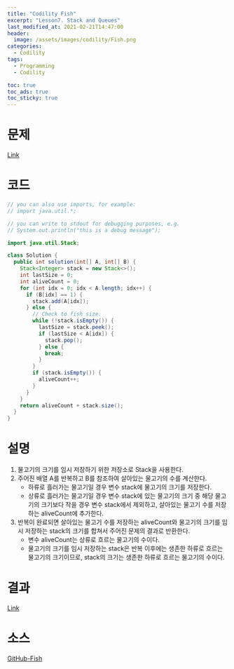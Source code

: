 ```yaml
---
title: "Codility Fish"
excerpt: "Lesson7. Stack and Queues"
last_modified_at: 2021-02-21T14:47:00
header:
  image: /assets/images/codility/Fish.png
categories:
  - Codility
tags:
  - Programming
  - Codility

toc: true
toc_ads: true
toc_sticky: true
---
```

# 문제
[Link](https://app.codility.com/programmers/lessons/7-stacks_and_queues/fish/)

# 코드
```java
// you can also use imports, for example:
// import java.util.*;

// you can write to stdout for debugging purposes, e.g.
// System.out.println("this is a debug message");

import java.util.Stack;

class Solution {
  public int solution(int[] A, int[] B) {
    Stack<Integer> stack = new Stack<>();
    int lastSize = 0;
    int aliveCount = 0;
    for (int idx = 0; idx < A.length; idx++) {
      if (B[idx] == 1) {
        stack.add(A[idx]);
      } else {
        // Check to fish size.
        while (!stack.isEmpty()) {
          lastSize = stack.peek();
          if (lastSize < A[idx]) {
            stack.pop();
          } else {
            break;
          }
        }
        if (stack.isEmpty()) {
          aliveCount++;
        }
      }
    }
    return aliveCount + stack.size();
  }
}
```

# 설명
1. 물고기의 크기를 임시 저장하기 위한 저장소로 Stack을 사용한다.
2. 주어진 배열 A를 반복하고 B를 참조하여 살아있는 물고기의 수를 계산한다.
    - 하류로 흘러가는 물고기일 경우 변수 stack에 물고기의 크기를 저장한다.
    - 상류로 흘러가는 물고기일 경우 변수 stack에 있는 물고기의 크기 중 해당 물고기의 크기보다 작을 경우 변수 stack에서 제외하고, 살아있는 물고기 수를 저장하는 aliveCount에 추가한다.
3. 반복이 완료되면 살아있는 물고기 수를 저장하는 aliveCount와 물고기의 크기를 임시 저장하는 stack의 크기를 합쳐서 주어진 문제의 결과로 반환한다.
    - 변수 aliveCount는 상류로 흐르는 물고기의 수이다.
    - 물고기의 크기를 임시 저장하는 stack은 반복 이후에는 생존한 하류로 흐르는 물고기의 크기이므로, stack의 크기는 생존한 하류로 흐르는 물고기의 수이다.

# 결과
[Link](https://app.codility.com/demo/results/training8R277U-FU3/)

# 소스
[GitHub-Fish](https://github.com/GracefulSoul/Sample/blob/master/src/main/java/gracefulsoul/codility/lesson07/Fish.java)